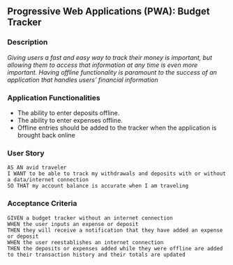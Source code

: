 ## Progressive Web Applications (PWA): Budget Tracker

### Description

*Giving users a fast and easy way to track their money is important, but allowing them to access that information at any time is even more important. Having offline functionality is paramount to the success of an application that handles users’ financial information*

### Application Functionalities

- The ability to enter deposits offline.
- The ability to enter expenses offline.
- Offline entries should be added to the tracker when the application is brought back online

### User Story

```text
AS AN avid traveler
I WANT to be able to track my withdrawals and deposits with or without a data/internet connection
SO THAT my account balance is accurate when I am traveling 
```

### Acceptance Criteria

```text
GIVEN a budget tracker without an internet connection
WHEN the user inputs an expense or deposit
THEN they will receive a notification that they have added an expense or deposit
WHEN the user reestablishes an internet connection
THEN the deposits or expenses added while they were offline are added to their transaction history and their totals are updated
```